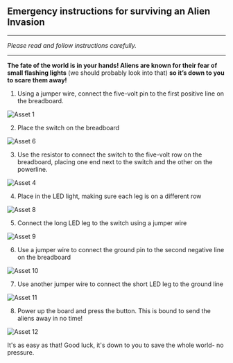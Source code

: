 ## Emergency instructions for surviving an Alien Invasion
*** 
*Please read and follow instructions carefully.*
***
**The fate of the world is in your hands! Aliens are known for their fear of small flashing lights** (we should probably look into that) **so it’s down to you to scare them away!**

1. Using a jumper wire, connect the five-volt pin to the first positive line on the breadboard. 

![Asset 1](https://user-images.githubusercontent.com/95048706/143496812-b2f0c392-5270-4b17-91c4-f0873208abb2.png)



2. Place the switch on the breadboard 

![Asset 6](https://user-images.githubusercontent.com/95048706/143497699-37c44649-f175-4ad0-a586-e87468092690.png)

3. Use the resistor to connect the switch to the five-volt row on the breadboard, placing one end next to the switch and the other on the powerline.

![Asset 4](https://user-images.githubusercontent.com/95048706/143497407-d936479f-f84c-4ed1-807d-4dd17dffb56a.png)

4. Place in the LED light, making sure each leg is on a different row 

![Asset 8](https://user-images.githubusercontent.com/95048706/143498497-63ccf865-3254-4613-866e-f08ad099e0f2.png)


5. Connect the long LED leg to the switch using a jumper wire  

![Asset 9](https://user-images.githubusercontent.com/95048706/143498824-a697ac9b-49b1-4124-ba01-a868dccabafd.png)

6. Use a jumper wire to connect the ground pin to the second negative line on the breadboard 


![Asset 10](https://user-images.githubusercontent.com/95048706/143499293-96dd7c62-1c29-4ab4-a30b-10154bfbc874.png)

7. Use another jumper wire to connect the short LED leg to the ground line 

![Asset 11](https://user-images.githubusercontent.com/95048706/143500129-890d6a9f-d3f4-4247-956c-fdc9f4059109.png)

8. Power up the board and press the button.  This is bound to send the aliens away in no time! 

![Asset 12](https://user-images.githubusercontent.com/95048706/143500595-f5a7acbb-c09a-4a12-955c-f3ee6651687d.png)

It's as easy as that! Good luck, it's down to you to save the whole world- no pressure. 
